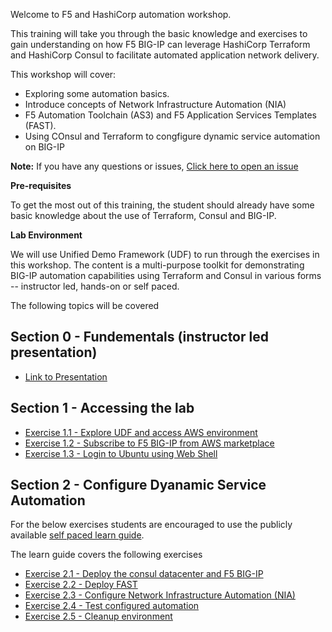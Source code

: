 Welcome to F5 and HashiCorp automation workshop. 

This training will take you through the basic knowledge and exercises to gain understanding on how F5 BIG-IP can leverage HashiCorp Terraform and HashiCorp Consul to facilitate
automated application network delivery.

This workshop will cover:

-  Exploring some automation basics.
-  Introduce concepts of Network Infrastructure Automation (NIA)
-  F5 Automation Toolchain (AS3) and F5 Application Services Templates (FAST).
-  Using COnsul and Terraform to congfigure dynamic service automation on BIG-IP 

**Note:** 
If you have any questions or issues, [Click here to open an issue](https://github.com/f5businessdevelopment/Dynamic_Service_Automation_workshop/issues)

**Pre-requisites**

To get the most out of this training, the student should already have some basic knowledge about the use of Terraform, Consul and BIG-IP.

**Lab Environment**

We will use Unified Demo Framework (UDF) to run through the exercises in this workshop. The content is a multi-purpose toolkit for demonstrating BIG-IP automation capabilities using Terraform and Consul in various forms -- instructor led, hands-on or self paced.

The following topics will be covered

## Section 0 - Fundementals (instructor led presentation)
- [Link to Presentation](https://docs.google.com/presentation/d/1U7oN2FGHMV99JSsqVLTsSS8SB60bKxU0/edit?usp=sharing&ouid=102229261827313379016&rtpof=true&sd=true)

## Section 1 - Accessing the lab
- [Exercise 1.1 - Explore UDF and access AWS environment](Exercise1.1)   
- [Exercise 1.2 - Subscribe to F5 BIG-IP from AWS marketplace](Exercise1.2)   
- [Exercise 1.3 - Login to Ubuntu using Web Shell](Exercise1.3)   

## Section 2 - Configure Dyanamic Service Automation

For the below exercises students are encouraged to use the publicly available [self paced learn guide](https://learn.hashicorp.com/tutorials/consul/consul-terraform-sync-f5-bigip-fast?in=consul/network-infrastructure-automation). 

The learn guide covers the following exercises

- [Exercise 2.1 - Deploy the consul datacenter and F5 BIG-IP](https://learn.hashicorp.com/tutorials/consul/consul-terraform-sync-f5-bigip-fast?in=consul/network-infrastructure-automation#deploy-consul-datacenter-and-f5-big-ip)
- [Exercise 2.2 - Deploy FAST](https://learn.hashicorp.com/tutorials/consul/consul-terraform-sync-f5-bigip-fast?in=consul/network-infrastructure-automation#deploy-fast-template)
- [Exercise 2.3 - Configure Network Infrastructure Automation (NIA)](https://learn.hashicorp.com/tutorials/consul/consul-terraform-sync-f5-bigip-fast?in=consul/network-infrastructure-automation#network-infrastructure-automation)
- [Exercise 2.4 - Test configured automation](https://learn.hashicorp.com/tutorials/consul/consul-terraform-sync-f5-bigip-fast?in=consul/network-infrastructure-automation#test-automation)
- [Exercise 2.5 - Cleanup environment](https://learn.hashicorp.com/tutorials/consul/consul-terraform-sync-f5-bigip-fast?in=consul/network-infrastructure-automation#clean-your-environment)
